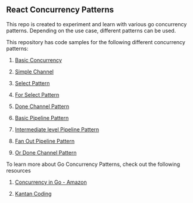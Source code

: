 ## React Concurrency Patterns

This repo is created to experiment and learn with various go concurrency patterns. Depending on the use case, different patterns can be used.

This repository has code samples for the following different concurrency patterns:

1. [Basic Concurrency](https://github.com/venu-prasath/go-concurrency-patterns/tree/main/basicConcurrency)

2. [Simple Channel](https://github.com/venu-prasath/go-concurrency-patterns/tree/main/unbufferedChannels)

3. [Select Pattern](https://github.com/venu-prasath/go-concurrency-patterns/tree/main/unbufferedChannels)

4. [For Select Pattern](https://github.com/venu-prasath/go-concurrency-patterns/tree/main/bufferedChannels)

5. [Done Channel Pattern](https://github.com/venu-prasath/go-concurrency-patterns/tree/main/bufferedChannels)

6. [Basic Pipeline Pattern](https://github.com/venu-prasath/go-concurrency-patterns/tree/main/pipelines)

7. [Intermediate level Pipeline Pattern](https://github.com/venu-prasath/go-concurrency-patterns/tree/main/pipelines)

8. [Fan Out Pipeline Pattern](https://github.com/venu-prasath/go-concurrency-patterns/tree/main/pipelines)

9. [Or Done Channel Pattern](https://github.com/venu-prasath/go-concurrency-patterns/tree/main/orDoneChannel)

To learn more about Go Concurrency Patterns, check out the following resources

1. [Concurrency in Go - Amazon](https://www.amazon.com/Concurrency-Go-Tools-Techniques-Developers/dp/1491941197)

2. [Kantan Coding](https://www.youtube.com/playlist?list=PL7g1jYj15RUNqJStuwE9SCmeOKpgxC0HP)

